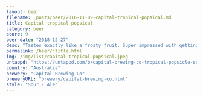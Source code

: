 ```yaml
---
layout: beer
filename: _posts/beer/2016-11-09-capital-tropical-popsical.md
title: Capital tropical popsical
category: beer
score: 9
beer-date: "2018-12-27"
desc: "Tastes exactly like a frosty fruit. Super impressed with getting this much sweetness in a sour"
permalink: /beer/:title.html
img: /img/list/capital-tropical-popsical.jpeg
untappd: "https://untappd.com/b/capital-brewing-co-tropical-popsicle-sour/2934439"
country: "Australia"
brewery: "Capital Brewing Co"
breweryURL: "brewery/capital-brewing-co.html"
style: "Sour - Ale"
---
```

